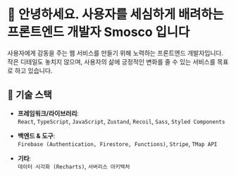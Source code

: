# 👋 안녕하세요. 사용자를 세심하게 배려하는 프론트엔드 개발자 Smosco 입니다

사용자에게 감동을 주는 웹 서비스를 만들기 위해 노력하는 프론트엔드 개발자입니다. 작은 디테일도 놓치지 않으며, 사용자의 삶에 긍정적인 변화를 줄 수 있는 서비스를 목표로 하고 있습니다.

## 🔧 기술 스택

- **프레임워크/라이브러리**:  
  `React`, `TypeScript`, `JavaScript`, `Zustand`, `Recoil`, `Sass`, `Styled Components`

- **백엔드 & 도구**:  
  `Firebase (Authentication, Firestore, Functions)`, `Stripe`, `TMap API`

- **기타**:  
  `데이터 시각화 (Recharts)`, `서버리스 아키텍처`
